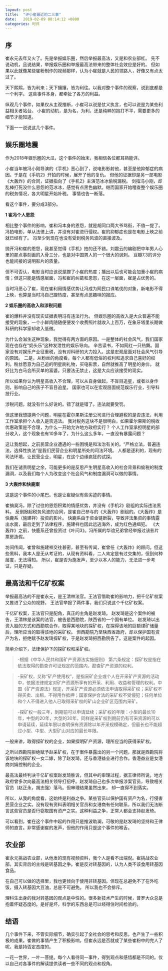 ```yaml
---
layout: post
title:  "评小崔最近的二三事"
date:   2019-02-09 08:14:12 +0800
categories: 时评 
---
```

## 序

崔永元去年又火了。先是举报娱乐圈，然后举报最高法，又是和农业部杠。
先不说动机，且说结果，举报娱乐圈和举报最高法带来的整体社会效应是好的。
但如果以此就像某些崔粉制作的视频那样，认为小崔就是人民的领路人，好像又有点太过了。

天下熙熙，皆为利来；天下攘攘，皆为利往。以我对整个事件的观察，说到底都是一个利字。
这些事件本身，都牵扯了各方的利益。

纵观几个事件，如果仅从主观推断，小崔可以说是仗义执言，也可以说是为某些利益相关者站台。
小崔的动机，是为名，为利，还是纯粹的抱打不平，需要更多的细节才能知道。

下面一一说说这几个事件。

## 娱乐圈地震

作为2018年娱乐圈的大瓜，这个事件的始末，我相信各位都耳熟能详。

小崔当年被冯小刚导演的《手机》恶心到了，说电影影射他，甚至是他抑郁症的病因。于是在《手机2》开拍的时候，展开了他的复仇。
但他的证据却是另一部电影《大轰炸》的合同，证据指向了《手机2》主演范冰冰偷税漏税。
剑指冯小刚，却乱棒打死没什么恩怨的范冰冰，感觉有点黑色幽默。继而国家开始稽查整个娱乐圈的税务情况，各大明星开始补税。
事情也告一断落。

看这个事件，要分成3部分。


**1 崔冯个人恩怨**

相比整个事件的影响，崔和冯本身的恩怨，就是胡同口两大爷骂街，不值一提了。冯拍电影，单从法律上讲，并没有对崔进行侵权。崔的抑郁症也是在电影上映之前就已经有了。
冯至少到现在也没有受到税务风波的直接波及。

抛开冯和崔的恩怨，我甚至觉得《手机》拍的还不错。刘震云的编剧把中年男人心里的那点事刻画的入骨三分，也是对中国男人的一个很大的讽刺。
豆瓣7.3的评分也能间接的说明影片的质量。

但不可否认，电影当时应该说是蹭了小崔的热度；播出以后也可能会加重小崔的病情；但这只能是情感层面，冯和崔的纠葛和恩怨，在这一层面，崔是占优势的。

当时冯恶心了崔，现在崔利用情感优势让冯成为网民口诛笔伐的对象，新电影不得上映，也算是当时冯自己蹭热度，甚至有点恶趣味的报应。


**2 娱乐圈的高收入和涉税问题**

崔的爆料并没有现实证据表明冯有违法行为。
但娱乐圈的高收入是大众普遍不能接受的现象，一个小鲜肉随随便便发个收费照片就收入上百万，在象牙塔里长期做科研的科学家却收入低微。

为什么会滋生这种现象，我觉得有两方面的原因。一是整体的社会风气，我们国家现在也存在“奶头乐”这种发泄性的娱乐导向。
辛苦读书，不如网红一只热舞。国家没有对娱乐产业征重税，没有对科研的大力投入。这是宏观层面对社会风气引导的原因。 
二是，从粉丝的角度看，每个人都有低俗的权利和追求自己喜好的权利。粉丝愿意为自己追的明星刷礼物，买电影票，自然就推高了明星的身价。
就好比为白马会所买单的富婆。只要法无禁止，这是大众应该接受的现实。

所以如果你认为明星高收入不合理，可以从自身做起，不盲目追星，或者以身作则，影响自己的孩子不盲目追星。
国家也可以在宏观层面规范娱乐行业，引导科技行业。

涉税问题，就没有什么好说的。错了就是错了。违法就要受罚。

但这里我想提两个问题，明星在霍尔果斯注册公司进行合理避税的是否违法，利用工作室承担个人收入是否违法。
我对税务这块不是很明白，如果霍尔果斯的税收优惠政策是不合理，为什么一开始允许地方政府实行？
个人工作室承担明星的部分收入，这个现象也有10多年了，为什么这么多年，一直没有暴露问题？

这让我想起，之前民营企业遭遇的一些困境是和法治有关的。“严格立法，普遍违法，选择性执法”是我们民营企业和明星所处的司法环境。
人都是逐利的，现有的司法环境，让民营企业，明星，在这个边缘疯狂的试探。

我们在谴责明星之余，可能更多的是反思产生明星高收入的社会背景和偷税的制度漏洞，以及我们每个人为改变这个社会风气和制度漏洞可以做的事情。

**3 大轰炸和快鹿案**

这是这个事件的小尾巴。也是让崔疑似有些劣迹的事情。

崔搞臭冯，除了过往的恩怨积累的情感优势，并没有《手机2》剧组的实际违法黑料。
反倒掀起税务风波的合同，是崔自己参与的《大轰炸》剧组的。《大轰炸》是快鹿系（施建祥）投资的影片。
快鹿系由于资金链断裂，导致非法集资的事情露出水面，最后走到了法律程序，施建祥也因此远逃海外，成为红色通缉犯。
《大轰炸》之前，快鹿系还曾投资过《叶问3》。冯所属的华谊兄弟曾经举报过该影片票房造假。

坊间传闻，崔曾和施建祥交往甚密，甚至有传闻，崔曾任《大轰炸》的顾问。但这些黑料，我本人是无从考证的，从现有资料看，二人肯定是有过交集的，但到何种层度，无法得知。
所以，崔是否为施发声，至少以本人的能力，无法进一步考证，只是存疑。


## 最高法和千亿矿权案

举报最高法的不是崔永元，是王清林法官。王法官借助崔的影响力，把千亿矿权案又推进了公众的视野。
王法官举报了两件事，我们只说这个千亿矿权案。

千亿矿权案，王法官只是配角，真正的主角是赵发琦。
赵发琦是这个案件的被告，王清林是该案的法官，被告是西勘院，陕西省的一个国有单位。
赵发琦以出资入股的方式和西勘院合作，取得某地块的探矿权，在探得该地的巨额煤矿储量后，理所应当的取得该地的采矿权。
但西勘院乃至陕西省政府，却以保护国有资产为名，拒绝赋予赵发琦探矿权，于是赵发琦把西勘院告了。这是案件的起因。

简单介绍下，法律保护下的探矿权和采矿权。

>-根据《中华人民共和国矿产资源法实施细则》  第六条规定：探矿权是指在依法取得的勘查许可证规定的范围内，勘查矿产资源的权利。

>-采矿权，又称“矿产使用权”，是指采矿企业或个人在开采矿产资源的活动中，依据法律规定对矿产资源所享有的开采、利用、收益和管理的权利。中国《矿产资源法》规定，开采矿产资源必须依法申请取得采矿权；采矿权不得买卖、出租，不得用作抵押；国家保护合法的采矿权不受侵犯；任何单位和个人不得进入他人已取得采矿权的矿山企业矿区范围内采矿。

>-探矿权一般三年，到期前可以申请延续；采矿权的年限：小型的最长10年，中型的20年，大型的30年，同样是采矿权到期前仍有可采资源的可以申请延续，延续年限以查明保有资源除以年开采规模确定，但最长也不能超过小型、中型、大型矿山对应的最长年限。

一般来讲，取得探矿权的企业，如果探明矿产资源，理所应当的获得采矿权。

之所以西勘院拒绝赋予赵采矿权，在于案件暴露出的另一个问题，那就是西勘院将该地块的探矿权一女二嫁，除了赵发琦，还与香港益业进行合作。香港益业是女港商刘娟控制的企业。

最高法最终判决千亿矿权案赵发琦胜诉，但其中的审理过程，据王律师所说，地方政府曾多次向最高法相关领导打招呼。赵发琦自己也多次举报涉案官员，导致相关官员（赵正永，胡志强）落马。但审理结果虽然出来， 却一直得不到落实。 

所以，从我的角度看，这始终是利益之争。某些官员以保护国有资产为名，行侵害民营企业之实。没有现有资料表明相关官员和女港商有任何联系，所以我们无法断言这些官员是否行窃取国有资产之实。这种利益之争，正常人都会支持赵发琦。

可以看到，崔在这个事件中起的作用只是推波助澜，可敬的是赵发琦的坚持和王律师的直言。非常感谢崔的发声，但他的作用只是这个事件的喉舌。



## 农业部

崔永元挑战农业部，从他发的现有视频资料，我个人是看不出端倪。崔挑战农业部，其实背后的主线是转基因之争。崔是反对转基因的，认为人类不该食用转基因食品。

在自己可以做的选择里，我也更倾向于使用非转基因。但现在总避免不了在外吃饭，摄入转基因大豆油，总是不可避免。
所以我也不会排斥。

理科生出身的我对转基因的观点是中性的。很多新技术产生的时候，普罗大众总是抱着怀疑态度的。是好是坏，科学的东西总是可以经得住时间检验的。



## 结语

几个事件下来，不管实际细节，确实引起了全社会的思考和反思，也产生了一些积极的成果。崔做的事情产生了积极影响，但崔永远是否就成了某些崔粉中的完人了呢，我是持否定态度的。

一花一世界，一叶一菩提。每个人看待同一事件，得到观点和感悟都是不同的。仅以自己对各事件的解读提供读者一些不同的观点和视角。


